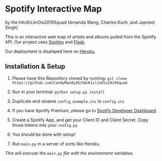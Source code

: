 # Spotify Interactive Map
by the hAcKiLlinOis2019Squad (Amanda Wang, Charles Kuch, and Japneet Singh)

This is an interactive web map of artists and albums pulled from the Spotify API.
Our project uses [Spotipy](https://spotipy.readthedocs.io/en/latest/) and [Flask](http://flask.pocoo.org/docs/1.0/).

Our deployment is displayed here on [Heroku](https://spotify-interactive-map-19.herokuapp.com/).

## Installation & Setup
1. Please have this Repository cloned by running:
`git clone https://github.com/CandyMandy28/hAcKiLlinOis2019Squad`

1. Run in your terminal:
`python setup.py install`

2. Duplicate and rename `config_example.ini` to `config.ini`

3. If you have Spotify Premium, please go to [Spotify Developer Dashboard](https://developer.spotify.com/dashboard/).

3. Create a Spotify App, and get your Client ID and Client Secret. Copy those tokens into your `config.py`

3. You should be done with setup!

4. Run `main.py` in a server of sorts like Heroku.

*This will execute the `main.py` file with the environment variables.*
